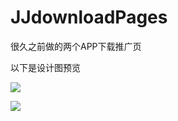 # JJdownloadPages
很久之前做的两个APP下载推广页

以下是设计图预览

![](https://github.com/SauerkrautWhite/JJdownloadPages/tree/master/1/images/1.png)

![](https://github.com/SauerkrautWhite/JJdownloadPages/tree/master/1/images/2.png)
